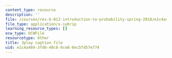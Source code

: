 ```yaml
---
content_type: resource
description: ''
file: /courses/res-6-012-introduction-to-probability-spring-2018/e1c4a4843fd640c89ce86ec5fd57e774_zbu8KQx9bqM.srt
file_type: application/x-subrip
learning_resource_types: []
ocw_type: OCWFile
resourcetype: Other
title: 3play caption file
uid: e1c4a484-3fd6-40c8-9ce8-6ec5fd57e774
---
```

